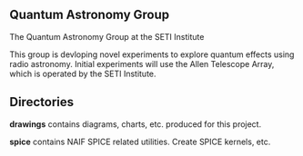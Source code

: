 ## Quantum Astronomy Group
The Quantum Astronomy Group at the SETI Institute

This group is devloping novel experiments to explore quantum effects using radio astronomy. Initial experiments will use the Allen Telescope Array, which is operated by the SETI Institute.

## Directories

**drawings** contains diagrams, charts, etc. produced for this project.

**spice** contains NAIF SPICE related utilities. Create SPICE kernels, etc.
